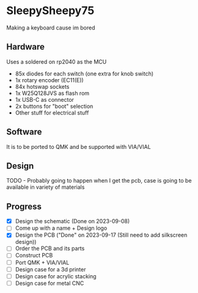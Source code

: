 # SleepySheepy75

Making a keyboard cause im bored

## Hardware

Uses a soldered on rp2040 as the MCU
- 85x diodes for each switch (one extra for knob switch)
- 1x rotary encoder (EC11(E))
- 84x hotswap sockets
- 1x W25Q128JVS as flash rom
- 1x USB-C as connector 
- 2x buttons for "boot" selection
- Other stuff for electrical stuff

## Software

It is to be ported to QMK and be supported with VIA/VIAL

## Design

TODO - Probably going to happen when I get the pcb, case is going to be available in variety of materials

## Progress

- [x] Design the schematic (Done on 2023-09-08)
- [ ] Come up with a name + Design logo
- [x] Design the PCB ("Done" on 2023-09-17 (Still need to add silkscreen design))
- [ ] Order the PCB and its parts
- [ ] Construct PCB
- [ ] Port QMK + VIA/VIAL
- [ ] Design case for a 3d printer
- [ ] Design case for acrylic stacking
- [ ] Design case for metal CNC
